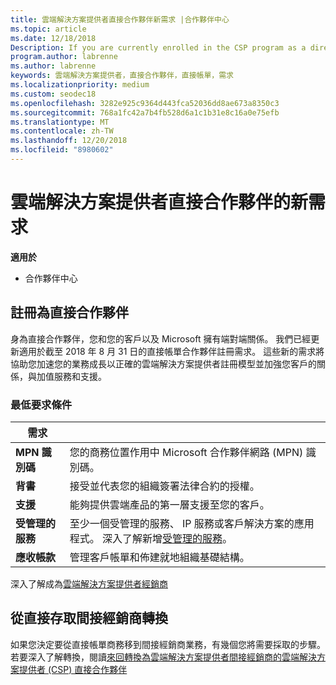 ```yaml
---
title: 雲端解決方案提供者直接合作夥伴新需求 |合作夥伴中心
ms.topic: article
ms.date: 12/18/2018
Description: If you are currently enrolled in the CSP program as a direct partner, you should prepare to meet these updated support and services requirements.
program.author: labrenne
ms.author: labrenne
keywords: 雲端解決方案提供者，直接合作夥伴，直接帳單，需求
ms.localizationpriority: medium
ms.custom: seodec18
ms.openlocfilehash: 3282e925c9364d443fca52036dd8ae673a8350c3
ms.sourcegitcommit: 768a1fc42a7b4fb528d6a1c1b31e8c16a0e75efb
ms.translationtype: MT
ms.contentlocale: zh-TW
ms.lasthandoff: 12/20/2018
ms.locfileid: "8980602"
---
```

# <a name="csp-direct-partner-new-requirements"></a>雲端解決方案提供者直接合作夥伴的新需求

**適用於**

- 合作夥伴中心

## <a name="enroll-as-a-direct-partner"></a>註冊為直接合作夥伴

身為直接合作夥伴，您和您的客戶以及 Microsoft 擁有端對端關係。 我們已經更新適用於截至 2018 年 8 月 31 日的直接帳單合作夥伴註冊需求。 這些新的需求將協助您加速您的業務成長以正確的雲端解決方案提供者註冊模型並加強您客戶的關係，與加值服務和支援。 

### <a name="minimum-requirements"></a>最低要求條件

|**需求**|                             |
|--------------------------------|--------------------------------------------------------------|
|**MPN 識別碼**   |您的商務位置作用中 Microsoft 合作夥伴網路 (MPN) 識別碼。   |
|**背書**   |接受並代表您的組織簽署法律合約的授權。|
|**支援**   |能夠提供雲端產品的第一層支援至您的客戶。|
|**受管理的服務**   |至少一個受管理的服務、 IP 服務或客戶解決方案的應用程式。 深入了解新增[受管理的服務](https://partner.microsoft.com/en-US/business-opportunities/managed-services-provider)。|
|**應收帳款** |管理客戶帳單和佈建就地組織基礎結構。 

深入了解成為[雲端解決方案提供者經銷商](https://partner.microsoft.com/cloud-solution-provider)

## <a name="transition-from-direct-to-indirect-reseller"></a>從直接存取間接經銷商轉換

如果您決定要從直接帳單商務移到間接經銷商業務，有幾個您將需要採取的步驟。 若要深入了解轉換，閱讀[來回轉換為雲端解決方案提供者間接經銷商的雲端解決方案提供者 (CSP) 直接合作夥伴](transition-direct-to-indirect) 